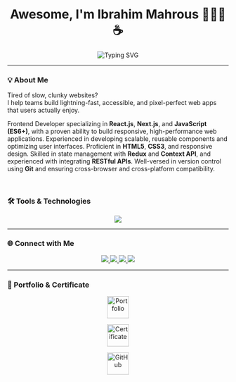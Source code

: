 <!-- Animated Typing Header -->
<h1 align="center">Awesome, I'm Ibrahim Mahrous 🧑🏻‍💻☕ </h1>
<p align="center">
  <img src="https://readme-typing-svg.demolab.com?font=Fira+Code&size=22&pause=1000&center=true&vCenter=true&width=440&speed=20&lines=Frontend+Developer;HTML5+%26+CSS3;+Responsive+Design;React.js;Next.js;JavaScript+%28ES6%2B%29;Git;RESTful+APIs;User+Interface;User+Experience+Design;Ensuring+Consistency+Across+Platforms;Jest;+React+Testing+Library;+Performance+Optimization" alt="Typing SVG" />
</p>

---

### 💡 About Me
Tired of slow, clunky websites?
<br/> 
I help teams build lightning-fast, accessible, and pixel-perfect web apps that users actually enjoy.
<br/>

Frontend Developer specializing in **React.js**, **Next.js**, and **JavaScript (ES6+)**, with a proven ability to build responsive, high-performance web applications. Experienced in developing scalable, reusable components and optimizing user interfaces. Proficient in **HTML5**, **CSS3**, and responsive design. Skilled in state management with **Redux** and **Context API**, and experienced with integrating **RESTful APIs**. Well-versed in version control using **Git** and ensuring cross-browser and cross-platform compatibility.

<br/> 

### 🛠️ Tools & Technologies

<p align="center">
  <img src="https://skillicons.dev/icons?i=html,css,bootstrap,tailwind,js,ts,react,nextjs,git" />
</p>

---

### 🌐 Connect with Me

<p align="center">
<!--   <a href="https://twitter.com/ibrahimmahrous" target="_blank">
    <img src="https://img.shields.io/badge/Twitter-1DA1F2?style=for-the-badge&logo=twitter&logoColor=white"/>
  </a> -->
  <a href="https://linkedin.com/in/ibrahimmahrous" target="_blank">
    <img src="https://img.shields.io/badge/LinkedIn-0077B5?style=for-the-badge&logo=linkedin&logoColor=white"/>
  </a>
  <a href="mailto:ibrahim@example.com">
    <img src="https://img.shields.io/badge/Gmail-D14836?style=for-the-badge&logo=gmail&logoColor=white"/>
  </a>
  <a href="https://facebook.com/yourprofile" target="_blank">
    <img src="https://img.shields.io/badge/Facebook-4267B2?style=for-the-badge&logo=facebook&logoColor=white"/>
  </a>
  <a href="https://instagram.com/yourprofile" target="_blank">
    <img src="https://img.shields.io/badge/Instagram-E4405F?style=for-the-badge&logo=instagram&logoColor=white"/>
  </a>
<!--   <a href="https://youtube.com/yourchannel" target="_blank">
    <img src="https://img.shields.io/badge/YouTube-FF0000?style=for-the-badge&logo=youtube&logoColor=white"/>
  </a> -->
<!--   <a href="https://behance.net/yourprofile" target="_blank">
    <img src="https://img.shields.io/badge/Behance-1769FF?style=for-the-badge&logo=behance&logoColor=white"/>
  </a> -->
<!--   <a href="https://mostaql.com/yourprofile" target="_blank">
    <img src="https://img.shields.io/badge/Mostaql-0082FF?style=for-the-badge&logo=appveyor&logoColor=white"/>
  </a> -->
<!--   <a href="https://upwork.com/yourprofile" target="_blank">
    <img src="https://img.shields.io/badge/UpWork-6A4C93?style=for-the-badge&logo=upwork&logoColor=white"/>
  </a> -->
</p>

---


### 📄 Portfolio & Certificate

<p align="center">
  <a href="https://yourportfolio.com" target="_blank">
    <img src="https://img.icons8.com/ios/452/portfolio.png" alt="Portfolio" class="icon-animation"/>
  </a>
</p>

<p align="center">
  <a href="https://yourcertificate.com" target="_blank">
    <img src="https://img.icons8.com/ios/452/certificate.png" alt="Certificate" class="icon-animation"/>
  </a>
</p>

<p align="center">
  <a href="https://github.com/ibrahimmahrous" target="_blank">
    <img src="https://img.icons8.com/ios/452/github.png" alt="GitHub" class="icon-animation"/>
  </a>
</p>

<style>
  .icon-animation {
    width: 50px;
    height: 50px;
    transition: transform 0.3s ease, opacity 0.3s ease;
  }

  .icon-animation:hover {
    transform: scale(1.2); /* تكبير الأيقونة عند التمرير */
    opacity: 0.8; /* تقليل الشفافية قليلاً */
  }
</style>






